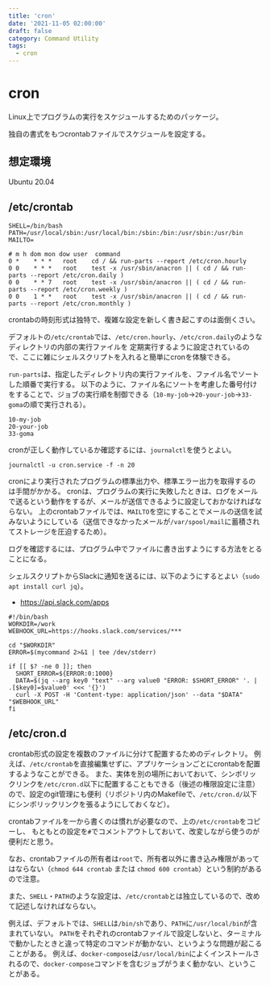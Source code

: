 ```yaml
---
title: 'cron'
date: '2021-11-05 02:00:00'
draft: false
category: Command Utility
tags:
  - cron
---
```


# cron

Linux上でプログラムの実行をスケジュールするためのパッケージ。

独自の書式をもつcrontabファイルでスケジュールを設定する。

## 想定環境

Ubuntu 20.04

## /etc/crontab

```shell
SHELL=/bin/bash
PATH=/usr/local/sbin:/usr/local/bin:/sbin:/bin:/usr/sbin:/usr/bin
MAILTO=

# m h dom mon dow user  command
0 *    * * *   root    cd / && run-parts --report /etc/cron.hourly
0 0    * * *   root    test -x /usr/sbin/anacron || ( cd / && run-parts --report /etc/cron.daily )
0 0    * * 7   root    test -x /usr/sbin/anacron || ( cd / && run-parts --report /etc/cron.weekly )
0 0    1 * *   root    test -x /usr/sbin/anacron || ( cd / && run-parts --report /etc/cron.monthly )
```

crontabの時刻形式は独特で、複雑な設定を新しく書き起こすのは面倒くさい。

デフォルトの`/etc/crontab`では、`/etc/cron.hourly`、`/etc/cron.daily`のようなディレクトリの内部の実行ファイルを
定期実行するように設定されているので、ここに雑にシェルスクリプトを入れると簡単にcronを体験できる。

`run-parts`は、指定したディレクトリ内の実行ファイルを、ファイル名でソートした順番で実行する。
以下のように、ファイル名にソートを考慮した番号付けをすることで、ジョブの実行順を制御できる（`10-my-job`→`20-your-job`→`33-goma`の順で実行される）。

```
10-my-job
20-your-job
33-goma
```

cronが正しく動作しているか確認するには、`journalctl`を使うとよい。

```shell
journalctl -u cron.service -f -n 20
```

cronにより実行されたプログラムの標準出力や、標準エラー出力を取得するのは手間がかかる。
cronは、プログラムの実行に失敗したときは、ログをメールで送るという動作をするが、メールが送信できるように設定しておかなければならない。
上のcrontabファイルでは、`MAILTO`を空にすることでメールの送信を試みないようにしている（送信できなかったメールが`/var/spool/mail`に蓄積されてストレージを圧迫するため）。

ログを確認するには、プログラム中でファイルに書き出すようにする方法をとることになる。

シェルスクリプトからSlackに通知を送るには、以下のようにするとよい（`sudo apt install curl jq`）。

- <https://api.slack.com/apps>

```shell
#!/bin/bash
WORKDIR=/work
WEBHOOK_URL=https://hooks.slack.com/services/***

cd "$WORKDIR"
ERROR=$(mycommand 2>&1 | tee /dev/stderr)

if [[ $? -ne 0 ]]; then
  SHORT_ERROR=${ERROR:0:1000}
  DATA=$(jq --arg key0 "text" --arg value0 "ERROR: $SHORT_ERROR" '. | .[$key0]=$value0' <<< '{}')
  curl -X POST -H 'Content-type: application/json' --data "$DATA" "$WEBHOOK_URL"
fi
```

## /etc/cron.d

crontab形式の設定を複数のファイルに分けて配置するためのディレクトリ。
例えば、`/etc/crontab`を直接編集せずに、アプリケーションごとにcrontabを配置するようなことができる。
また、実体を別の場所においておいて、シンボリックリンクを`/etc/cron.d`以下に配置することもできる（後述の権限設定に注意）ので、設定のgit管理にも便利（リポジトリ内のMakefileで、`/etc/cron.d/`以下にシンボリックリンクを張るようにしておくなど）。

crontabファイルを一から書くのは慣れが必要なので、上の`/etc/crontab`をコピーし、
もともとの設定を`#`でコメントアウトしておいて、改変しながら使うのが便利だと思う。

なお、crontabファイルの所有者は`root`で、所有者以外に書き込み権限があってはならない（`chmod 644 crontab` または `chmod 600 crontab`）という制約があるので注意。

また、`SHELL`・`PATH`のような設定は、`/etc/crontab`とは独立しているので、改めて記述しなければならない。

例えば、デフォルトでは、`SHELL`は`/bin/sh`であり、`PATH`に`/usr/local/bin`が含まれていない。
`PATH`をそれぞれのcrontabファイルで設定しないと、ターミナルで動かしたときと違って特定のコマンドが動かない、というような問題が起こることがある。
例えば、`docker-compose`は`/usr/local/bin`によくインストールされるので、`docker-compose`コマンドを含むジョブがうまく動かない、ということがある。
